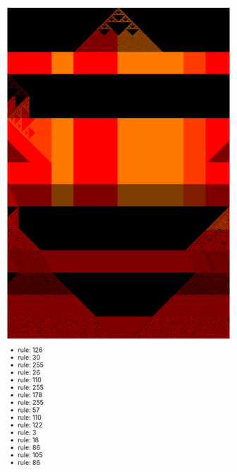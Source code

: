 ![photo](./output.png) 
 * rule: 126
* rule: 30
* rule: 255
* rule: 26
* rule: 110
* rule: 255
* rule: 178
* rule: 255
* rule: 57
* rule: 110
* rule: 122
* rule: 3
* rule: 18
* rule: 86
* rule: 105
* rule: 86
